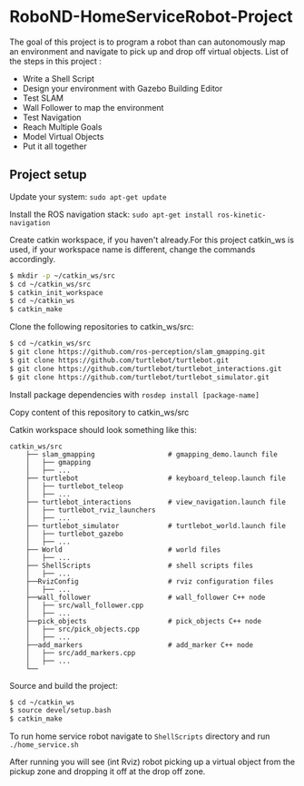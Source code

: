 # RoboND-HomeServiceRobot-Project
The goal of this project is to program a robot than can autonomously map an environment and navigate to pick up and drop off virtual objects.
List of the steps in this project :
- Write a Shell Script
- Design your environment with Gazebo Building Editor
- Test SLAM
- Wall Follower to map the environment
- Test Navigation
- Reach Multiple Goals
- Model Virtual Objects
- Put it all together

## Project setup 

Update your system:
`sudo apt-get update`

Install the ROS navigation stack:
`sudo apt-get install ros-kinetic-navigation`

Create catkin workspace, if you haven't already.For this project catkin_ws is used, if your workspace name is different, change the commands accordingly. 

```sh
$ mkdir -p ~/catkin_ws/src
$ cd ~/catkin_ws/src
$ catkin_init_workspace
$ cd ~/catkin_ws
$ catkin_make
```
Clone the following repositories to catkin_ws/src:
```sh
$ cd ~/catkin_ws/src
$ git clone https://github.com/ros-perception/slam_gmapping.git
$ git clone https://github.com/turtlebot/turtlebot.git
$ git clone https://github.com/turtlebot/turtlebot_interactions.git
$ git clone https://github.com/turtlebot/turtlebot_simulator.git
```
Install package dependencies with `rosdep install [package-name]`

Copy content of this repository to catkin_ws/src

Catkin workspace should look something like this:
```
catkin_ws/src
    ├── slam_gmapping                  # gmapping_demo.launch file                   
    │   ├── gmapping
    │   ├── ...
    ├── turtlebot                      # keyboard_teleop.launch file
    │   ├── turtlebot_teleop
    │   ├── ...
    ├── turtlebot_interactions         # view_navigation.launch file      
    │   ├── turtlebot_rviz_launchers
    │   ├── ...
    ├── turtlebot_simulator            # turtlebot_world.launch file 
    │   ├── turtlebot_gazebo
    │   ├── ...
    ├── World                          # world files
    │   ├── ...
    ├── ShellScripts                   # shell scripts files
    │   ├── ...
    ├──RvizConfig                      # rviz configuration files
    │   ├── ...
    ├──wall_follower                   # wall_follower C++ node
    │   ├── src/wall_follower.cpp
    │   ├── ...
    ├──pick_objects                    # pick_objects C++ node
    │   ├── src/pick_objects.cpp
    │   ├── ...
    ├──add_markers                     # add_marker C++ node
    │   ├── src/add_markers.cpp
    │   ├── ...
    └──
```


Source and build the project:
```sh
$ cd ~/catkin_ws
$ source devel/setup.bash
$ catkin_make
```
To run home service robot navigate to `ShellScripts` directory and run
`./home_service.sh`

After running you will see (int Rviz) robot picking up a virtual object from the pickup zone and dropping it off at the drop off zone.
